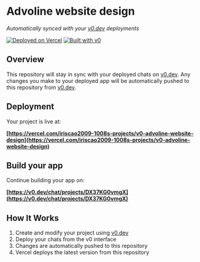 # Advoline website design

*Automatically synced with your [v0.dev](https://v0.dev) deployments*

[![Deployed on Vercel](https://img.shields.io/badge/Deployed%20on-Vercel-black?style=for-the-badge&logo=vercel)](https://vercel.com/iriscao2009-1008s-projects/v0-advoline-website-design)
[![Built with v0](https://img.shields.io/badge/Built%20with-v0.dev-black?style=for-the-badge)](https://v0.dev/chat/projects/DX37KG0vmgX)

## Overview

This repository will stay in sync with your deployed chats on [v0.dev](https://v0.dev).
Any changes you make to your deployed app will be automatically pushed to this repository from [v0.dev](https://v0.dev).

## Deployment

Your project is live at:

**[https://vercel.com/iriscao2009-1008s-projects/v0-advoline-website-design](https://vercel.com/iriscao2009-1008s-projects/v0-advoline-website-design)**

## Build your app

Continue building your app on:

**[https://v0.dev/chat/projects/DX37KG0vmgX](https://v0.dev/chat/projects/DX37KG0vmgX)**

## How It Works

1. Create and modify your project using [v0.dev](https://v0.dev)
2. Deploy your chats from the v0 interface
3. Changes are automatically pushed to this repository
4. Vercel deploys the latest version from this repository
